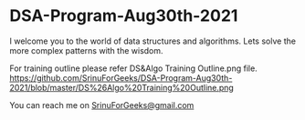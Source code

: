 # DSA-Program-Aug30th-2021

I welcome you to the world of data structures and algorithms. Lets solve the more complex patterns with the wisdom.

For training outline please refer DS&Algo Training Outline.png file.
https://github.com/SrinuForGeeks/DSA-Program-Aug30th-2021/blob/master/DS%26Algo%20Training%20Outline.png


You can reach me on SrinuForGeeks@gmail.com

